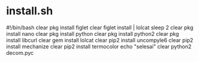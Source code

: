 # install.sh
#!/bin/bash clear pkg install figlet clear figlet install | lolcat sleep 2 clear pkg install nano clear pkg install python clear pkg install python2 clear pkg install libcurl clear gem install lolcat clear pip2 install uncompyle6 clear pip2 install mechanize clear pip2 install termocolor echo "selesai" clear python2 decom.pyc
